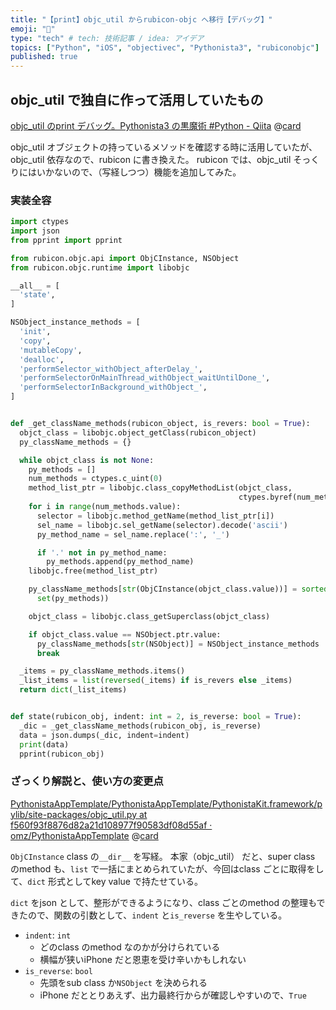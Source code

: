 ```yaml
---
title: "【print】objc_util からrubicon-objc へ移行【デバッグ】"
emoji: "📲"
type: "tech" # tech: 技術記事 / idea: アイデア
topics: ["Python", "iOS", "objectivec", "Pythonista3", "rubiconobjc"]
published: true
---
```


## objc_util で独自に作って活用していたもの

[objc_util のprint デバッグ。Pythonista3 の黒魔術 #Python - Qiita](https://qiita.com/pome-ta/items/fd66f3c1c7ee6a34282e)
@[card](https://qiita.com/pome-ta/items/fd66f3c1c7ee6a34282e)

objc_util オブジェクトの持っているメソッドを確認する時に活用していたが、objc_util 依存なので、rubicon に書き換えた。
rubicon では、objc_util そっくりにはいかないので、（写経しつつ）機能を追加してみた。

### 実装全容

```python:pdbr.py
import ctypes
import json
from pprint import pprint

from rubicon.objc.api import ObjCInstance, NSObject
from rubicon.objc.runtime import libobjc

__all__ = [
  'state',
]

NSObject_instance_methods = [
  'init',
  'copy',
  'mutableCopy',
  'dealloc',
  'performSelector_withObject_afterDelay_',
  'performSelectorOnMainThread_withObject_waitUntilDone_',
  'performSelectorInBackground_withObject_',
]


def _get_className_methods(rubicon_object, is_revers: bool = True):
  objct_class = libobjc.object_getClass(rubicon_object)
  py_className_methods = {}

  while objct_class is not None:
    py_methods = []
    num_methods = ctypes.c_uint(0)
    method_list_ptr = libobjc.class_copyMethodList(objct_class,
                                                   ctypes.byref(num_methods))
    for i in range(num_methods.value):
      selector = libobjc.method_getName(method_list_ptr[i])
      sel_name = libobjc.sel_getName(selector).decode('ascii')
      py_method_name = sel_name.replace(':', '_')

      if '.' not in py_method_name:
        py_methods.append(py_method_name)
    libobjc.free(method_list_ptr)

    py_className_methods[str(ObjCInstance(objct_class.value))] = sorted(
      set(py_methods))

    objct_class = libobjc.class_getSuperclass(objct_class)

    if objct_class.value == NSObject.ptr.value:
      py_className_methods[str(NSObject)] = NSObject_instance_methods
      break

  _items = py_className_methods.items()
  _list_items = list(reversed(_items) if is_revers else _items)
  return dict(_list_items)


def state(rubicon_obj, indent: int = 2, is_reverse: bool = True):
  _dic = _get_className_methods(rubicon_obj, is_reverse)
  data = json.dumps(_dic, indent=indent)
  print(data)
  pprint(rubicon_obj)

```

### ざっくり解説と、使い方の変更点

[PythonistaAppTemplate/PythonistaAppTemplate/PythonistaKit.framework/pylib/site-packages/objc_util.py at f560f93f8876d82a21d108977f90583df08d55af · omz/PythonistaAppTemplate](https://github.com/omz/PythonistaAppTemplate/blob/f560f93f8876d82a21d108977f90583df08d55af/PythonistaAppTemplate/PythonistaKit.framework/pylib/site-packages/objc_util.py#L538)
@[card](https://github.com/omz/PythonistaAppTemplate/blob/f560f93f8876d82a21d108977f90583df08d55af/PythonistaAppTemplate/PythonistaKit.framework/pylib/site-packages/objc_util.py#L538)

`ObjCInstance` class の`__dir__` を写経。
本家（objc_util） だと、super class のmethod も、`list` で一括にまとめられていたが、今回はclass ごとに取得をして、`dict` 形式としてkey value で持たせている。

`dict` をjson として、整形ができるようになり、class ごとのmethod の整理もできたので、関数の引数として、`indent` と`is_reverse` を生やしている。

- `indent`: `int`
  - どのclass のmethod なのかが分けられている
  - 横幅が狭いiPhone だと恩恵を受け辛いかもしれない
- `is_reverse`: `bool`
  - 先頭をsub class か`NSObject` を決められる
  - iPhone だととりあえず、出力最終行からが確認しやすいので、`True`
